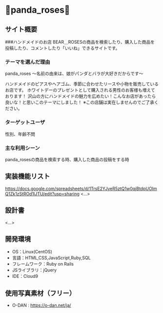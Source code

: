 # 🐻panda_roses🌹

## サイト概要
###ハンドメイドのお店 BEAR＿ROSESの商品を検索したり、購入した商品を投稿したり、コメントしたり「いいね」できるサイトです。


### テーマを選んだ理由
panda_roses 〜名前の由来は、娘がパンダとバラが大好きだからです〜

ハンドメイドのピアスやヘアゴム、季節に合わせたリースや小物を販売しているお店です。
ホワイトデーのプレゼントとして購入される男性のお客様も増えております！
沢山の方にハンドメイドの魅力を広めたい！こんなお店があったら良いな！と思いこのテーマにしました！
※この店舗は実在しませんのでご了承ください。

### ターゲットユーザ
性別、年齢不問


### 主な利用シーン
panda_rosesの商品を検索する時、購入した商品の投稿をする時

## 実装機能リスト
https://docs.google.com/spreadsheets/d/1TrsE2YJyeR5ztQ1w0qjBtdpUOImQ1Zk1zStROd1lJTU/edit?usp=sharing
<...>

## 設計書
<...>

## 開発環境
- OS：Linux(CentOS)
- 言語：HTML,CSS,JavaScript,Ruby,SQL
- フレームワーク：Ruby on Rails
- JSライブラリ：jQuery
- IDE：Cloud9

## 使用写真素材（フリー）
- O-DAN : https://o-dan.net/ja/

